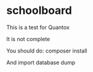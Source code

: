 # schoolboard

This is a test for Quantox 

It is not complete 

You should do: composer install

And import database dump
